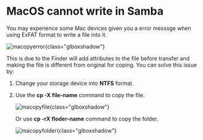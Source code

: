# MacOS cannot write in Samba

You may experience some Mac devices given you a error messsge when using ExFAT format to write a file into it.

![macopyerror](https://static.gl-inet.com/docs/en/4/tutorials/network_storage/macos_cannot_write_samba/macopyerror.jpg){class="glboxshadow"}

This is due to the Finder will add attributes to the file before transfer and making the file is different from original for coping. You can solve this issue by:

1. Change your storage device into **NTFS** format.

2. Use the **cp -X file-name** command to copy the file.

    ![macopyfile](https://static.gl-inet.com/docs/en/4/tutorials/network_storage/macos_cannot_write_samba/macopyfile.png){class="glboxshadow"}

    Or use **cp -rX floder-name** command to copy the folder.

    ![macopyfolder](https://static.gl-inet.com/docs/en/4/tutorials/network_storage/macos_cannot_write_samba/macopyfolder.png){class="glboxshadow"}

